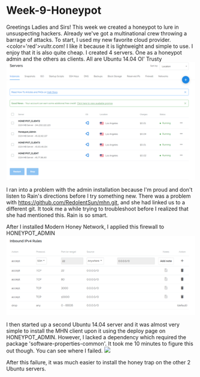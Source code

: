# Week-9-Honeypot

Greetings Ladies and Sirs!
This week we created a honeypot to lure in unsuspecting hackers. Already we've got a multinational crew throwing a barrage of attacks.
To start, I used my new favorite cloud provider. <color='red'>vultr.com!</color> I like it because it is lightweight and simple to use. I enjoy that it is also quite cheap. 
I created 4 servers. One as a honeypot admin and the others as clients. All are Ubuntu 14.04 Ol' Trusty
<img src="honeypot_servers.png">

I ran into a problem with the admin installation because I'm proud and don't listen to Rain's directions before I try something new. There was a problem with https://github.com/RedolentSun/mhn.git, and she had linked us to a different git. It took me a while trying to troubleshoot before I realized that she had mentioned this. Rain is so smart.

After I installed Modern Honey Network, I applied this firewall to HONEYPOT_ADMIN
<img src="honeypot_firewall.png">

I then started up a second Ubuntu 14.04 server and it was almost very simple to install the MHN client upon it using the deploy page on HONEYPOT_ADMIN. However, I lacked a dependency which required the package 'software-properties-common'. It took me 10 minutes to figure this out though. You can see where I failed. 
<img src="fail.gif">

After this failure, it was much easier to install the honey trap on the other 2 Ubuntu servers.




